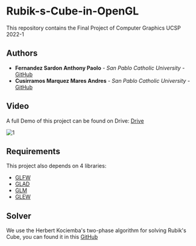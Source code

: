 # Rubik-s-Cube-in-OpenGL
This repository contains the Final Project of Computer Graphics UCSP 2022-1 

## Authors

* **Fernandez Sardon Anthony Paolo** - *San Pablo Catholic University* - [GitHub](https://github.com/paolofersa)
* **Cusirramos Marquez Mares Andres** - *San Pablo Catholic University* - [GitHub](https://github.com/Andrescmm)

## Video
A full Demo of this project can be found on Drive: [Drive](https://drive.google.com/file/d/163jMC6OIZoAQfr6n9Hu-YC-KhFwgh895/view?usp=sharing)

![1](https://github.com/Andrescmm/Rubick-Cube/blob/main/Evidencias%20y%20Informes/videog.gif)

## Requirements
This project also depends on 4 libraries:

* [GLFW](https://www.glfw.org/)
* [GLAD](https://github.com/Dav1dde/glad)
* [GLM](https://github.com/g-truc/glm)
* [GLEW](http://glew.sourceforge.net/)

## Solver
We use the Herbert Kociemba's two-phase algorithm for solving Rubik's Cube, you can found it in this [GitHub](https://github.com/muodov/kociemba)


